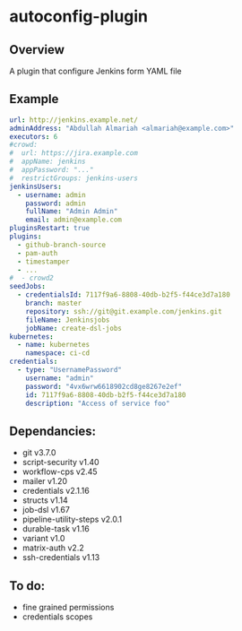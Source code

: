 # autoconfig-plugin

## Overview

A plugin that configure Jenkins form YAML file

## Example
```yaml
url: http://jenkins.example.net/
adminAddress: "Abdullah Almariah <almariah@example.com>"
executors: 6
#crowd:
#  url: https://jira.example.com
#  appName: jenkins
#  appPassword: "..."
#  restrictGroups: jenkins-users
jenkinsUsers:
  - username: admin
    password: admin
    fullName: "Admin Admin"
    email: admin@example.com
pluginsRestart: true
plugins:
  - github-branch-source
  - pam-auth
  - timestamper
  - ...
#  - crowd2
seedJobs:
  - credentialsId: 7117f9a6-8808-40db-b2f5-f44ce3d7a180
    branch: master
    repository: ssh://git@git.example.com/jenkins.git
    fileName: Jenkinsjobs
    jobName: create-dsl-jobs
kubernetes:
  - name: kubernetes
    namespace: ci-cd
credentials:
  - type: "UsernamePassword"
    username: "admin"
    password: "4vx6wrw6618902cd8ge8267e2ef"
    id: 7117f9a6-8808-40db-b2f5-f44ce3d7a180
    description: "Access of service foo"
```

## Dependancies:

* git v3.7.0
* script-security v1.40
* workflow-cps v2.45
* mailer v1.20
* credentials v2.1.16
* structs v1.14
* job-dsl v1.67
* pipeline-utility-steps v2.0.1
* durable-task v1.16
* variant v1.0
* matrix-auth v2.2
* ssh-credentials v1.13

## To do:
* fine grained permissions
* credentials scopes
